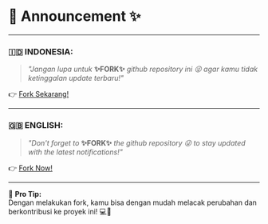 # 📢 Announcement ✨

---

### **🇮🇩 INDONESIA:**
> _"Jangan lupa untuk_ **✨FORK✨** _github repository ini 😜 agar kamu tidak ketinggalan update terbaru!"_

👉 [Fork Sekarang!](https://github.com/DraxoGanz/FernMD)  

---

### **🇬🇧 ENGLISH:**
> _"Don't forget to_ **✨FORK✨** _the github repository 😜 to stay updated with the latest notifications!"_

👉 [Fork Now!](https://github.com/DraxoGanz/FernMD)  

---

🌟 **Pro Tip:**  
Dengan melakukan fork, kamu bisa dengan mudah melacak perubahan dan berkontribusi ke proyek ini! 💻🚀
